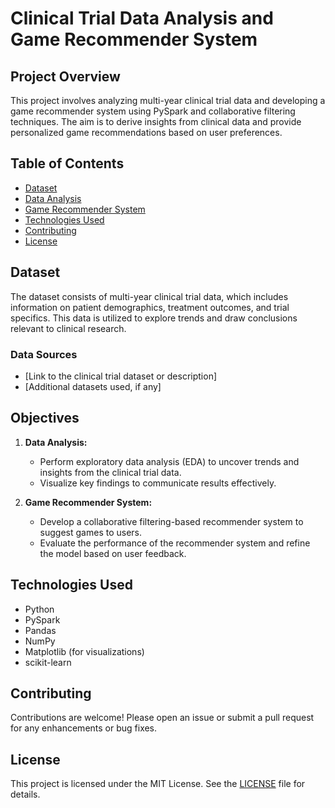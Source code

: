 # Clinical Trial Data Analysis and Game Recommender System

## Project Overview

This project involves analyzing multi-year clinical trial data and developing a game recommender system using PySpark and collaborative filtering techniques. The aim is to derive insights from clinical data and provide personalized game recommendations based on user preferences.


## Table of Contents

- [Dataset](#dataset)
- [Data Analysis](#data-analysis)
- [Game Recommender System](#game-recommender-system)
- [Technologies Used](#technologies-used)
- [Contributing](#contributing)
- [License](#license)


## Dataset

The dataset consists of multi-year clinical trial data, which includes information on patient demographics, treatment outcomes, and trial specifics. This data is utilized to explore trends and draw conclusions relevant to clinical research.

### Data Sources

- [Link to the clinical trial dataset or description]
- [Additional datasets used, if any]

## Objectives

1. **Data Analysis:**
   - Perform exploratory data analysis (EDA) to uncover trends and insights from the clinical trial data.
   - Visualize key findings to communicate results effectively.

2. **Game Recommender System:**
   - Develop a collaborative filtering-based recommender system to suggest games to users.
   - Evaluate the performance of the recommender system and refine the model based on user feedback.

## Technologies Used

- Python
- PySpark
- Pandas
- NumPy
- Matplotlib (for visualizations)
- scikit-learn

## Contributing

Contributions are welcome! Please open an issue or submit a pull request for any enhancements or bug fixes.

## License

This project is licensed under the MIT License. See the [LICENSE](LICENSE) file for details.
